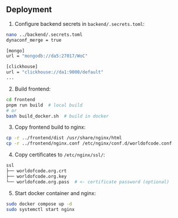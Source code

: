 ## Deployment

1. Configure backend secrets in `backend/.secrets.toml`:

```bash
nano ../backend/.secrets.toml
dynaconf_merge = true

[mongo]
url = "mongodb://da5:27017/WoC"

[clickhouse]
url = "clickhouse://da1:9000/default"
...
```

2. Build frontend:

```bash
cd frontend
pnpm run build  # local build
# or
bash build_docker.sh  # build in docker
```

3. Copy frontend build to nginx:

```bash
cp -r ../frontend/dist /usr/share/nginx/html
cp -r ../frontend/nginx.conf /etc/nginx/conf.d/worldofcode.conf
```

4. Copy certificates to `/etc/nginx/ssl/`:

```bash
ssl
├── worldofcode.org.crt
├── worldofcode.org.key
└── worldofcode.org.pass  # <- certificate password (optional)
```

5. Start docker container and nginx:

```bash
sudo docker compose up -d
sudo systemctl start nginx
```

